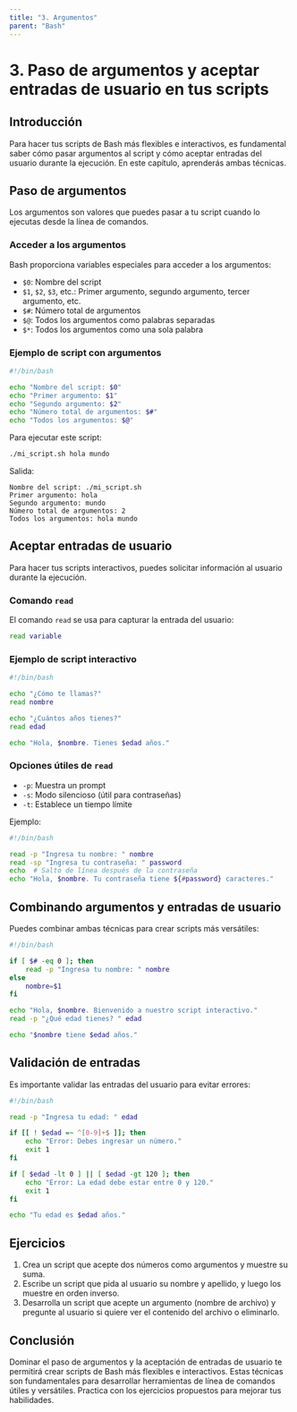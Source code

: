 ```yaml
---
title: "3. Argumentos"
parent: "Bash"
---
```


# 3. Paso de argumentos y aceptar entradas de usuario en tus scripts

## Introducción

Para hacer tus scripts de Bash más flexibles e interactivos, es fundamental saber cómo pasar argumentos al script y cómo aceptar entradas del usuario durante la ejecución. En este capítulo, aprenderás ambas técnicas.

## Paso de argumentos

Los argumentos son valores que puedes pasar a tu script cuando lo ejecutas desde la línea de comandos.

### Acceder a los argumentos

Bash proporciona variables especiales para acceder a los argumentos:

- `$0`: Nombre del script
- `$1`, `$2`, `$3`, etc.: Primer argumento, segundo argumento, tercer argumento, etc.
- `$#`: Número total de argumentos
- `$@`: Todos los argumentos como palabras separadas
- `$*`: Todos los argumentos como una sola palabra

### Ejemplo de script con argumentos

```bash
#!/bin/bash

echo "Nombre del script: $0"
echo "Primer argumento: $1"
echo "Segundo argumento: $2"
echo "Número total de argumentos: $#"
echo "Todos los argumentos: $@"
```

Para ejecutar este script:

```bash
./mi_script.sh hola mundo
```

Salida:
```
Nombre del script: ./mi_script.sh
Primer argumento: hola
Segundo argumento: mundo
Número total de argumentos: 2
Todos los argumentos: hola mundo
```

## Aceptar entradas de usuario

Para hacer tus scripts interactivos, puedes solicitar información al usuario durante la ejecución.

### Comando `read`

El comando `read` se usa para capturar la entrada del usuario:

```bash
read variable
```

### Ejemplo de script interactivo

```bash
#!/bin/bash

echo "¿Cómo te llamas?"
read nombre

echo "¿Cuántos años tienes?"
read edad

echo "Hola, $nombre. Tienes $edad años."
```

### Opciones útiles de `read`

- `-p`: Muestra un prompt
- `-s`: Modo silencioso (útil para contraseñas)
- `-t`: Establece un tiempo límite

Ejemplo:

```bash
#!/bin/bash

read -p "Ingresa tu nombre: " nombre
read -sp "Ingresa tu contraseña: " password
echo  # Salto de línea después de la contraseña
echo "Hola, $nombre. Tu contraseña tiene ${#password} caracteres."
```

## Combinando argumentos y entradas de usuario

Puedes combinar ambas técnicas para crear scripts más versátiles:

```bash
#!/bin/bash

if [ $# -eq 0 ]; then
    read -p "Ingresa tu nombre: " nombre
else
    nombre=$1
fi

echo "Hola, $nombre. Bienvenido a nuestro script interactivo."
read -p "¿Qué edad tienes? " edad

echo "$nombre tiene $edad años."
```

## Validación de entradas

Es importante validar las entradas del usuario para evitar errores:

```bash
#!/bin/bash

read -p "Ingresa tu edad: " edad

if [[ ! $edad =~ ^[0-9]+$ ]]; then
    echo "Error: Debes ingresar un número."
    exit 1
fi

if [ $edad -lt 0 ] || [ $edad -gt 120 ]; then
    echo "Error: La edad debe estar entre 0 y 120."
    exit 1
fi

echo "Tu edad es $edad años."
```

## Ejercicios

1. Crea un script que acepte dos números como argumentos y muestre su suma.
2. Escribe un script que pida al usuario su nombre y apellido, y luego los muestre en orden inverso.
3. Desarrolla un script que acepte un argumento (nombre de archivo) y pregunte al usuario si quiere ver el contenido del archivo o eliminarlo.

## Conclusión

Dominar el paso de argumentos y la aceptación de entradas de usuario te permitirá crear scripts de Bash más flexibles e interactivos. Estas técnicas son fundamentales para desarrollar herramientas de línea de comandos útiles y versátiles. Practica con los ejercicios propuestos para mejorar tus habilidades.


